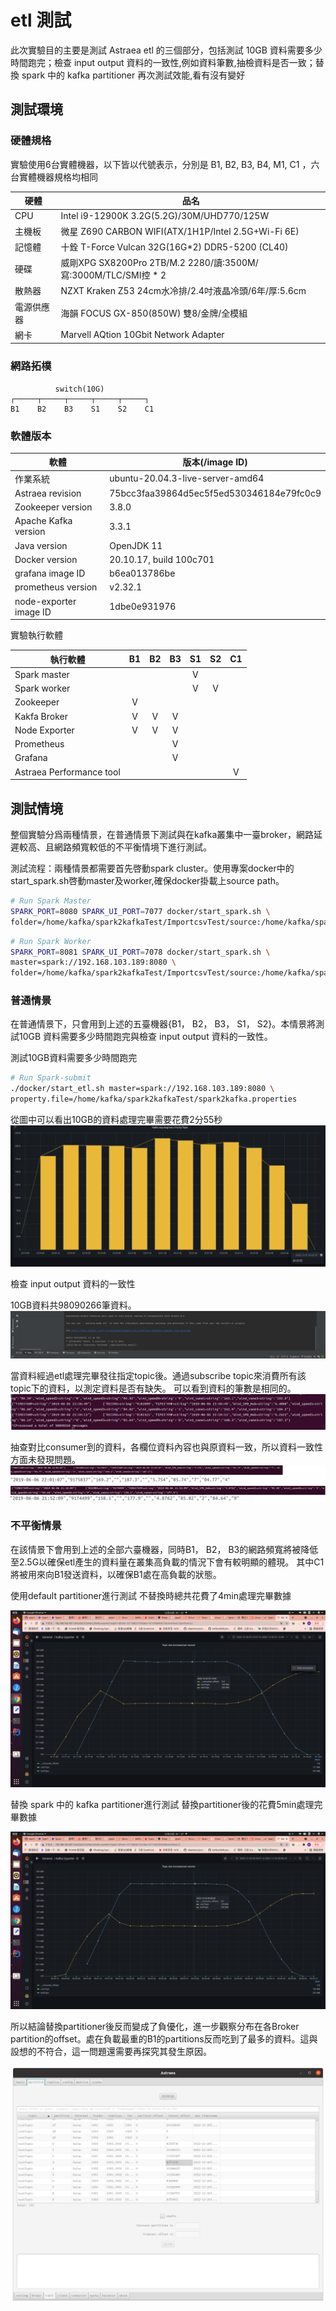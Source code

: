# etl 測試

此次實驗目的主要是測試 Astraea etl 的三個部分，包括測試 10GB 資料需要多少時間跑完；檢查 input output 資料的一致性,例如資料筆數,抽檢資料是否一致；替換 spark 中的 kafka partitioner 再次測試效能,看有沒有變好
## 測試環境

### 硬體規格

實驗使用6台實體機器，以下皆以代號表示，分別是 B1, B2, B3, B4, M1, C1 ，六台實體機器規格均相同

| 硬體       | 品名                                                         |
| ---------- | ------------------------------------------------------------ |
| CPU        | Intel i9-12900K 3.2G(5.2G)/30M/UHD770/125W                   |
| 主機板     | 微星 Z690 CARBON WIFI(ATX/1H1P/Intel 2.5G+Wi-Fi 6E)          |
| 記憶體     | 十銓 T-Force Vulcan 32G(16G*2) DDR5-5200 (CL40)              |
| 硬碟       | 威剛XPG SX8200Pro 2TB/M.2 2280/讀:3500M/寫:3000M/TLC/SMI控 * 2 |
| 散熱器     | NZXT Kraken Z53 24cm水冷排/2.4吋液晶冷頭/6年/厚:5.6cm        |
| 電源供應器 | 海韻 FOCUS GX-850(850W) 雙8/金牌/全模組                      |
| 網卡       | Marvell AQtion 10Gbit Network Adapter                        |

### 網路拓樸

```
          switch(10G)
┌─────┬─────┬─────┬─────┬─────┐
B1    B2    B3    S1    S2    C1
```

### 軟體版本

| 軟體                   | 版本(/image ID)                            |
| ---------------------- |------------------------------------------|
| 作業系統               | ubuntu-20.04.3-live-server-amd64         |
| Astraea revision       | 75bcc3faa39864d5ec5f5ed530346184e79fc0c9 |
| Zookeeper version      | 3.8.0                                    |
| Apache Kafka version   | 3.3.1                                    |
| Java version           | OpenJDK 11                               |
| Docker version         | 20.10.17, build 100c701                  |
| grafana image ID       | b6ea013786be                             |
| prometheus version     | v2.32.1                                  |
| node-exporter image ID | 1dbe0e931976                             |

實驗執行軟體

| 執行軟體                  |  B1  |  B2  |  B3  |  S1  |  S2  |  C1  |
| ------------------------ | :--: | :--: | :--: | :--: | :--: | :--: |
| Spark master             |      |      |      |  V   |      |      |
| Spark worker             |      |      |      |  V   |  V   |      |
| Zookeeper                |  V   |      |      |      |      |      |
| Kakfa Broker             |  V   |  V   |  V   |      |      |      |
| Node Exporter            |  V   |  V   |  V   |      |      |      |
| Prometheus               |      |      |  V   |      |      |      |
| Grafana                  |      |      |  V   |      |      |      |
| Astraea Performance tool |      |      |      |      |      |  V   |

## 測試情境

整個實驗分爲兩種情景，在普通情景下測試與在kafka叢集中一臺broker，網路延遲較高、且網路頻寬較低的不平衡情境下進行測試。

測試流程：兩種情景都需要首先啓動spark cluster。使用專案docker中的start_spark.sh啓動master及worker,確保docker掛載上source path。

```bash
# Run Spark Master
SPARK_PORT=8080 SPARK_UI_PORT=7077 docker/start_spark.sh \
folder=/home/kafka/spark2kafkaTest/ImportcsvTest/source:/home/kafka/spark2kafkaTest/ImportcsvTest/source
```

```bash
# Run Spark Worker
SPARK_PORT=8081 SPARK_UI_PORT=7078 docker/start_spark.sh \
master=spark://192.168.103.189:8080 \
folder=/home/kafka/spark2kafkaTest/ImportcsvTest/source:/home/kafka/spark2kafkaTest/ImportcsvTest/source
```

### 普通情景

在普通情景下，只會用到上述的五臺機器{B1， B2， B3， S1， S2}。本情景將測試10GB 資料需要多少時間跑完與檢查 input output 資料的一致性。

測試10GB資料需要多少時間跑完

```bash
# Run Spark-submit
./docker/start_etl.sh master=spark://192.168.103.189:8080 \
property.file=/home/kafka/spark2kafkaTest/spark2kafka.properties
```

從圖中可以看出10GB的資料處理完畢需要花費2分55秒
![processing time](../../pictures/etl_experiment_1_1.png)

檢查 input output 資料的一致性

10GB資料共98090266筆資料。
![number of records](../../pictures/etl_experiment_1_2.png)

當資料經過etl處理完畢發往指定topic後。通過subscribe topic來消費所有該topic下的資料，以測定資料是否有缺失。
可以看到資料的筆數是相同的。
![number of consumer records](../../pictures/etl_experiment_1_3.png)

抽查對比consumer到的資料，各欄位資料內容也與原資料一致，所以資料一致性方面未發現問題。
![record comparison](../../pictures/etl_experiment_1_8.png)

### 不平衡情景

在該情景下會用到上述的全部六臺機器，同時B1， B2， B3的網路頻寬將被降低至2.5G以確保etl產生的資料量在叢集高負載的情況下會有較明顯的體現。 
其中C1將被用來向B1發送資料，以確保B1處在高負載的狀態。

使用default partitioner進行測試
不替換時總共花費了4min處理完畢數據

![processing time of default partitioner](../../pictures/etl_experiment_1_4.png)

替換 spark 中的 kafka partitioner進行測試
替換partitioner後的花費5min處理完畢數據 

![processing time of strict partitioner](../../pictures/etl_experiment_1_5.png)

所以結論替換partitioner後反而變成了負優化，進一步觀察分布在各Broker partition的offset。處在負載最重的B1的partitions反而吃到了最多的資料。這與設想的不符合，這一問題還需要再探究其發生原因。

![partition offset of strict partitioner](../../pictures/etl_experiment_1_6.png)